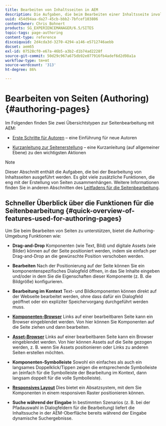 ```yaml
---
title: Bearbeiten von Inhaltsseiten in AEM
description: Die Aufgaben, die beim Bearbeiten einer Inhaltsseite involviert sind.
uuid: 454d94aa-da27-45cb-bbb2-7bfcef103806
contentOwner: Chris Bohnert
products: SG_EXPERIENCEMANAGER/6.5/SITES
topic-tags: page-authoring
content-type: reference
discoiquuid: 2d4cda3d-3270-4294-a146-e5712746aebb
docset: aem65
exl-id: 07528cf0-e67a-46b5-a3b2-d1b74ad2228f
source-git-commit: 50d29c967a675db92e077916fb4adef6d2d98a1a
workflow-type: tm+mt
source-wordcount: '313'
ht-degree: 86%

---
```


# Bearbeiten von Seiten (Authoring){#authoring-pages}

Im Folgenden finden Sie zwei Übersichtstypen zur Seitenbearbeitung mit AEM:

* [Erste Schritte für Autoren](/help/sites-authoring/first-steps.md) – eine Einführung für neue Autoren

* [Kurzanleitung zur Seitenerstellung](/help/sites-authoring/qg-page-authoring.md) – eine Kurzanleitung (auf allgemeiner Ebene) zu den wichtigsten Aktionen

>[!NOTE]
>
>Dieser Abschnitt enthält die Aufgaben, die bei der Bearbeitung von Inhaltsseiten ausgeführt werden. Es gibt viele zusätzliche Funktionen, die eng mit der Erstellung von Seiten zusammenhängen. Weitere Informationen finden Sie in anderen Abschnitten des [Leitfadens für die Seitenbearbeitung](/help/sites-authoring/home.md).

## Schneller Überblick über die Funktionen für die Seitenbearbeitung {#quick-overview-of-features-used-for-authoring-pages}

Um Sie beim Bearbeiten von Seiten zu unterstützen, bietet die Authoring-Umgebung Funktionen wie:

* **Drag-and-Drop**
Komponenten (wie Text, Bild) und digitale Assets (wie Bilder) können auf der Seite positioniert werden, indem sie einfach per Drag-and-Drop an die gewünschte Position verschoben werden.

* **Bearbeiten**
Nach der Positionierung auf der Seite können Sie ein komponentenspezifisches Dialogfeld öffnen, in das Sie Inhalte eingeben und/oder in dem Sie die Eigenschaften dieser Komponente (z. B. die Bildgröße) konfigurieren.

* **Bearbeitung im Kontext**
Text- und Bildkomponenten können direkt auf der Webseite bearbeitet werden, ohne dass dafür ein Dialogfeld geöffnet oder ein expliziter Speichervorgang durchgeführt werden muss.

* **[Komponenten-Browser](/help/sites-authoring/author-environment-tools.md#componentsbrowsertouchoptimizedui)**
Links auf einer bearbeitbaren Seite kann ein Browser eingeblendet werden. Von hier können Sie Komponenten auf die Seite ziehen und dann bearbeiten.

* **[Asset-Browser](/help/sites-authoring/author-environment-tools.md#assetsbrowsertouchoptimizedui)**
Links auf einer bearbeitbaren Seite kann ein Browser eingeblendet werden. Von hier können Assets auf die Seite gezogen werden, z. B. wenn Sie Assets positionieren oder Links zu anderen Seiten erstellen möchten.

* **Komponenten-Symbolleiste**
Sowohl ein einfaches als auch ein langsames Doppelklick/Tippen zeigen die entsprechende Symbolleiste an (einfach für die Symbolleiste der Bearbeitung im Kontext, dann langsam doppelt für die volle Symbolleiste).

* **[Responsives Layout](/help/sites-authoring/responsive-layout.md)**
Dies bietet ein Absatzsystem, mit dem Sie Komponenten in einem responsiven Raster positionieren können.

* **Suche während der Eingabe**
In bestimmten Szenarios (z. B. bei der Pfadauswahl in Dialogfeldern für die Bearbeitung) liefert die Inhaltssuche in der AEM-Oberfläche bereits während der Eingabe dynamische Suchergebnisse.
